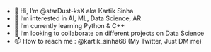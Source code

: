 - 👋 Hi, I’m @starDust-ksX aka Kartik Sinha
- 👀 I’m interested in AI, ML, Data Science, AR 
- 🌱 I’m currently learning Python & C++
- 💞️ I’m looking to collaborate on different projects on Data Science
- 📫 How to reach me : @kartik_sinha68 (My Twitter, Just DM me)

<!---
starDust-ksX/starDust-ksX is a ✨ special ✨ repository because its `README.md` (this file) appears on your GitHub profile.
You can click the Preview link to take a look at your changes.
--->

